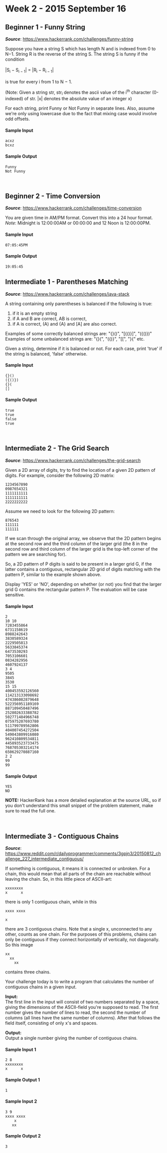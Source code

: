 # Week 2 - 2015 September 16

## Beginner 1 - Funny String
__*Source*__: https://www.hackerrank.com/challenges/funny-string

Suppose you have a string S which has length N and is indexed from 0 to N−1.
String R is the reverse of the string S. The string S is funny if the condition
<br><br>
|S<sub>i</sub> − S<sub>i − 1</sub>| = |R<sub>i</sub> − R<sub>i − 1</sub>|
<br><br>
is true for every i from 1 to N − 1.

(Note: Given a string str, str<sub>i</sub> denotes the ascii value of the i<sup>th</sup> character (0-indexed) of str. |x| denotes the absolute value of an integer x)

For each string, print Funny or Not Funny in separate lines.
Also, assume we're only using lowercase due to the fact that mixing case would
involve odd offsets.

#### Sample Input
```
acxz
bcxz
```

#### Sample Output
```
Funny
Not Funny
```
<br>

## Beginner 2 - Time Conversion
__*Source*__: https://www.hackerrank.com/challenges/time-conversion

You are given time in AM/PM format. Convert this into a 24 hour format.<br>
*Note*: Midnight is 12:00:00AM or 00:00:00 and 12 Noon is 12:00:00PM.

#### Sample Input
```
07:05:45PM
```

#### Sample Output
```
19:05:45
```

## Intermediate 1 - Parentheses Matching
__*Source*__: https://www.hackerrank.com/challenges/java-stack

A string containing only parentheses is balanced if the following is true:
1. if it is an empty string
2. if A and B are correct, AB is correct,
3. if A is correct, (A) and {A} and [A] are also correct.

Examples of some correctly balanced strings are: "{}()", "[{()}]", "({()})"<br>
Examples of some unbalanced strings are: "{}(", "({)}", "[[", "}{" etc.

Given a string, determine if it is balanced or not.
For each case, print 'true' if the string is balanced, 'false' otherwise.

#### Sample Input
```
{}()
({()})
{}(
[]
```

#### Sample Output
```
true
true
false
true
```

<br>

## Intermediate 2 - The Grid Search
__*Source*__: https://www.hackerrank.com/challenges/the-grid-search

Given a 2D array of digits, try to find the location of a given 2D pattern of digits. For example, consider the following 2D matrix:

```
1234567890  
0987654321  
1111111111  
1111111111  
2222222222  
```

Assume we need to look for the following 2D pattern:

```
876543  
111111  
111111
```

If we scan through the original array, we observe that the 2D pattern begins at the second row and the third column of the larger grid (the 8 in the second row and third column of the larger grid is the top-left corner of the pattern we are searching for).

So, a 2D pattern of P digits is said to be present in a larger grid G, if the latter contains a contiguous, rectangular 2D grid of digits matching with the pattern P, similar to the example shown above.

Display 'YES' or 'NO', depending on whether (or not) you find that the larger grid G contains the rectangular pattern P. The evaluation will be case sensitive.

#### Sample Input
```
2
10 10
7283455864
6731158619
8988242643
3830589324
2229505813
5633845374
6473530293
7053106601
0834282956
4607924137
3 4
9505
3845
3530
15 15
400453592126560
114213133098692
474386082879648
522356951189169
887109450487496
252802633388782
502771484966748
075975207693780
511799789562806
404007454272504
549043809916080
962410809534811
445893523733475
768705303214174
650629270887160
2 2
99
99
```

#### Sample Output
```
YES
NO
```

__NOTE:__ HackerRank has a more detailed explanation at the source URL, so if
you don't understand this small snippet of the problem statement, make sure to
read the full one.

<br>

## Intermediate 3 - Contiguous Chains
__*Source*__: https://www.reddit.com/r/dailyprogrammer/comments/3gpjn3/20150812_challenge_227_intermediate_contiguous/

If something is contiguous, it means it is connected or unbroken. For a chain, this would mean that all parts of the chain are reachable without leaving the chain. So, in this little piece of ASCII-art:

```
xxxxxxxx
x      x
```

there is only 1 contiguous chain, while in this

```
xxxx xxxx

x
```

there are 3 contiguous chains. Note that a single x, unconnected to any other, counts as one chain.
For the purposes of this problems, chains can only be contiguous if they connect horizontally of vertically, not diagonally. So this image

```
xx
  xx
    xx
```

contains three chains.

Your challenge today is to write a program that calculates the number of contiguous chains in a given input.

__Input:__<br>
The first line in the input will consist of two numbers separated by a space,
giving the dimensions of the ASCII-field you're supposed to read. The first
number gives the number of lines to read, the second the number of columns
(all lines have the same number of columns). After that follows the field itself,
consisting of only x's and spaces.

__Output:__<br>
Output a single number giving the number of contiguous chains.

#### Sample Input 1
```
2 8
xxxxxxxx
x      x
```

#### Sample Output 1
```
1
```

#### Sample Input 2
```
3 9
xxxx xxxx
    x    
   xx    
```

#### Sample Output 2
```
3
```

<br>
